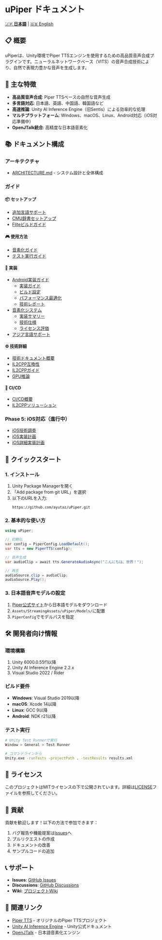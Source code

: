# uPiper ドキュメント

[🇯🇵 **日本語**](../ja/README.md) | [🇬🇧 English](../en/README.md)

## 📋 概要

uPiperは、Unity環境でPiper TTSエンジンを使用するための高品質音声合成プラグインです。ニューラルネットワークベース（VITS）の音声合成技術により、自然で表現力豊かな音声を生成します。

## 🚀 主な特徴

- **高品質音声合成**: Piper TTSベースの自然な音声生成
- **多言語対応**: 日本語、英語、中国語、韓国語など
- **高速推論**: Unity AI Inference Engine（旧Sentis）による効率的な処理
- **マルチプラットフォーム**: Windows、macOS、Linux、Android対応（iOS対応準備中）
- **OpenJTalk統合**: 高精度な日本語音素化

## 📚 ドキュメント構成

### アーキテクチャ
- [ARCHITECTURE.md](./ARCHITECTURE.md) - システム設計と全体構成

### ガイド

#### 📦 セットアップ
- [追加言語サポート](./guides/setup/additional-language-support.md)
- [CMU辞書セットアップ](./guides/setup/cmu-dictionary-setup.md)
- [Fliteビルドガイド](./guides/setup/flite-build-guide.md)

#### 🎮 使用方法
- [音素化ガイド](./guides/usage/phonemization-guide.md)
- [テスト実行ガイド](./guides/usage/test-execution-guide.md)

#### 🔧 実装
- [Android実装ガイド](./guides/implementation/android/)
  - [実装ガイド](./guides/implementation/android/implementation-guide.md)
  - [ビルド設定](./guides/implementation/android/build-settings.md)
  - [パフォーマンス最適化](./guides/implementation/android/performance-optimization.md)
  - [技術レポート](./guides/implementation/android/technical-report.md)
- [音素化システム](./guides/implementation/phonemization-system/)
  - [実装サマリー](./guides/implementation/phonemization-system/implementation-summary.md)
  - [技術仕様](./guides/implementation/phonemization-system/technical-specification.md)
  - [ライセンス評価](./guides/implementation/phonemization-system/license-evaluation-report.md)
- [アジア言語サポート](./guides/implementation/asian-language-support.md)

#### ⚙️ 技術詳細
- [技術ドキュメント概要](./guides/technical/README.md)
- [IL2CPP互換性](./guides/technical/il2cpp-compatibility.md)
- [IL2CPPガイド](./guides/technical/il2cpp.md)
- [GPU推論](./guides/technical/gpu-inference.md)

#### 🔄 CI/CD
- [CI/CD概要](./guides/ci-cd/README.md)
- [IL2CPPソリューション](./guides/ci-cd/il2cpp-solutions.md)

### Phase 5: iOS対応（進行中）
- [iOS技術調査](./phase5-ios/phase5-ios-technical-research.md)
- [iOS実装計画](./phase5-ios/phase5-ios-implementation-plan.md)
- [iOS詳細実装計画](./phase5-ios/phase5-ios-detailed-implementation-plan.md)

## 🎯 クイックスタート

### 1. インストール
1. Unity Package Managerを開く
2. 「Add package from git URL」を選択
3. 以下のURLを入力:
   ```
   https://github.com/ayutaz/uPiper.git
   ```

### 2. 基本的な使い方

```csharp
using uPiper;

// 初期化
var config = PiperConfig.LoadDefault();
var tts = new PiperTTS(config);

// 音声生成
var audioClip = await tts.GenerateAudioAsync("こんにちは、世界！");

// 再生
audioSource.clip = audioClip;
audioSource.Play();
```

### 3. 日本語音声モデルの設定
1. [Piper公式サイト](https://github.com/rhasspy/piper)から日本語モデルをダウンロード
2. `Assets/StreamingAssets/uPiper/Models/`に配置
3. `PiperConfig`でモデルパスを指定

## 🛠️ 開発者向け情報

### 環境構築
1. Unity 6000.0.55f1以降
2. Unity AI Inference Engine 2.2.x
3. Visual Studio 2022 / Rider

### ビルド要件
- **Windows**: Visual Studio 2019以降
- **macOS**: Xcode 14以降
- **Linux**: GCC 9以降
- **Android**: NDK r21以降

### テスト実行
```bash
# Unity Test Runnerで実行
Window > General > Test Runner

# コマンドラインから
Unity.exe -runTests -projectPath . -testResults results.xml
```

## 📝 ライセンス

このプロジェクトはMITライセンスの下で公開されています。詳細は[LICENSE](../../../LICENSE)ファイルを参照してください。

## 🤝 貢献

貢献を歓迎します！以下の方法で参加できます：

1. バグ報告や機能提案は[Issues](https://github.com/ayutaz/uPiper/issues)へ
2. プルリクエストの作成
3. ドキュメントの改善
4. サンプルコードの追加

## 📞 サポート

- **Issues**: [GitHub Issues](https://github.com/ayutaz/uPiper/issues)
- **Discussions**: [GitHub Discussions](https://github.com/ayutaz/uPiper/discussions)
- **Wiki**: [プロジェクトWiki](https://github.com/ayutaz/uPiper/wiki)

## 🔗 関連リンク

- [Piper TTS](https://github.com/rhasspy/piper) - オリジナルのPiper TTSプロジェクト
- [Unity AI Inference Engine](https://docs.unity3d.com/Packages/com.unity.sentis@latest) - Unity公式ドキュメント
- [OpenJTalk](http://open-jtalk.sourceforge.net/) - 日本語音素化エンジン